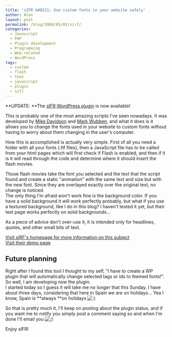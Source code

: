 ```yaml
---
title: 'sIFR &#8211; Use custom fonts in your website safely'
author: Alex
layout: post
permalink: /blog/2008/05/01/sirf/
categories:
  - Javascript
  - PHP
  - Plugin development
  - Programming
  - Web-related
  - WordPress
tags:
  - custom
  - flash
  - font
  - javascript
  - plugin
  - sifr
---
```

 

**UPDATE: **The [sIFR WordPress plugin][1] is now available!

 [1]: http://urbanoalvarez.es/blog/plugins/custom-fonts-plugin/

This is probably one of the most amazing scripts I\'ve seen nowadays. It was developed by [Mike Davidson][2] and [Mark Wubben][3], and what it does is it allows you to change the fonts used in your website to custom fonts without having to worry about them changing in the user\'s computer.

 [2]: http://www.mikeindustries.com/
 [3]: http://www.novemberborn.net/

How this is accomplished is actually very simple. First of all you need a folder with all your fonts (.ttf files), then a JavaScript file has to be called from your html pages which will first check if Flash is enabled, and then if it is it will read through the code and determine where it should insert the flash movies.

Those flash movies take the font you selected and the text that the script found and create a static \"animation\" with the same text and size but with the new font. Since they are overlayed exactly over the original text, no change is noticed.  
The only thing I\'m afraid won\'t work fine is the background color. If you have a solid background it will work perfectly probably, but what if you use a textured background, like I do in this blog? I haven\'t tested it yet, but their test page works perfectly on solid backgrounds...

As a piece of advice don\'t over-use it, it is intended only for headlines, quotes, and other small bits of text.

[Visit sIRF\'s homepage for more information on this subject][4]  
[Visit their demo page][5]

 [4]: http://www.mikeindustries.com/blog/sifr/
 [5]: http://www.mikeindustries.com/blog/files/sifr/2.0/

## Future planning

Right after I found this tool I thought to my self, \"I have to create a WP plugin that will automatically change selected tags or ids to themed fonts!\". So well, I am developing now the plugin.  
I started today so I guess it will take me no longer that this Sunday. I have about three days, considering that here in Spain we are on holidays... Yea I know, Spain is **always **on holidays ![:)][6] 

 [6]: http://i1.wp.com/urbanoalvarez.es/blog/wp-content/plugins/smilies-themer/kopete/smile.png

So that is pretty much it, I\'ll keep on posting about the plugin status, and if you want me to notify you simply post a comment saying so and when I\'m done I\'ll email you ![;)][7] 

 [7]: http://i0.wp.com/urbanoalvarez.es/blog/wp-content/plugins/smilies-themer/kopete/wink.png

Enjoy sIFR!